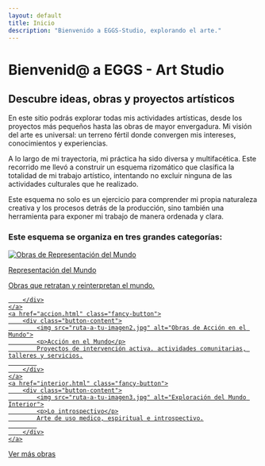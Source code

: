 ```yaml
---
layout: default
title: Inicio
description: "Bienvenido a EGGS-Studio, explorando el arte."
---
```


# Bienvenid@ a EGGS - Art Studio

## Descubre ideas, obras y proyectos artísticos

En este sitio podrás explorar todas mis actividades artísticas, desde los proyectos más pequeños hasta las obras de mayor envergadura. Mi visión del arte es universal: un terreno fértil donde convergen mis intereses, conocimientos y experiencias.

A lo largo de mi trayectoria, mi práctica ha sido diversa y multifacética. Este recorrido me llevó a construir un esquema rizomático que clasifica la totalidad de mi trabajo artístico, intentando no excluir ninguna de las actividades culturales que he realizado.

Este esquema no solo es un ejercicio para comprender mi propia naturaleza creativa y los procesos detrás de la producción, sino también una herramienta para exponer mi trabajo de manera ordenada y clara.

### Este esquema se organiza en tres grandes categorías:

<div class="button-container">
    <a href="mundo-exterior.html" class="fancy-button">
        <div class="button-content">
            <img src="ruta-a-tu-imagen1.jpg" alt="Obras de Representación del Mundo">
            <p>Representación del Mundo</p>
            Obras que retratan y reinterpretan el mundo.
            
        </div>
    </a>
    <a href="accion.html" class="fancy-button">
        <div class="button-content">
            <img src="ruta-a-tu-imagen2.jpg" alt="Obras de Acción en el Mundo">
            <p>Acción en el Mundo</p>
            Proyectos de intervención activa. actividades comunitarias, talleres y servicios.
            
        </div>
    </a>
    <a href="interior.html" class="fancy-button">
        <div class="button-content">
            <img src="ruta-a-tu-imagen3.jpg" alt="Exploración del Mundo Interior">
            <p>Lo introspectivo</p>
            Arte de uso medico, espiritual e introspectivo.
            
        </div>
    </a>
</div>

[Ver más obras](exhibiciones.html)
